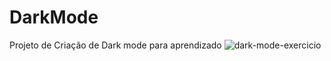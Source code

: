 # DarkMode
Projeto de Criação de Dark mode para aprendizado 
![dark-mode-exercicio](https://user-images.githubusercontent.com/61985297/128442099-149b35d0-bb76-40f1-b4cb-bb9dfe19cfeb.gif)
